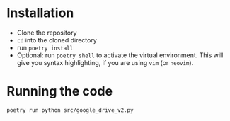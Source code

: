 # Installation

- Clone the repository 
- `cd` into the cloned directory
- run `poetry install`
- Optional: run `poetry shell` to activate the virtual environment. This will give you syntax highlighting, if you are using `vim` (or `neovim`).

# Running the code

```
poetry run python src/google_drive_v2.py
```
